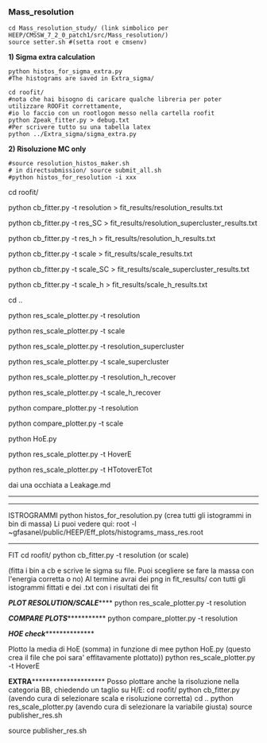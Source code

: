 ### Mass_resolution
```
cd Mass_resolution_study/ (link simbolico per HEEP/CMSSW_7_2_0_patch1/src/Mass_resolution/)
source setter.sh #(setta root e cmsenv)
```

**1) Sigma extra calculation**

```
python histos_for_sigma_extra.py
#The histograms are saved in Extra_sigma/
```

```
cd roofit/
#nota che hai bisogno di caricare qualche libreria per poter utilizzare ROOFit correttamente,
#io lo faccio con un rootlogon messo nella cartella roofit
python Zpeak_fitter.py > debug.txt
#Per scrivere tutto su una tabella latex
python ../Extra_sigma/sigma_extra.py
```

**2) Risoluzione MC only**

```
#source resolution_histos_maker.sh
# in directsubmission/ source submit_all.sh
#python histos_for_resolution -i xxx
```

cd roofit/

python cb_fitter.py -t resolution > fit_results/resolution_results.txt

python cb_fitter.py -t res_SC > fit_results/resolution_supercluster_results.txt

python cb_fitter.py -t res_h > fit_results/resolution_h_results.txt

python cb_fitter.py -t scale > fit_results/scale_results.txt

python cb_fitter.py -t scale_SC > fit_results/scale_supercluster_results.txt

python cb_fitter.py -t scale_h > fit_results/scale_h_results.txt

cd ..

python res_scale_plotter.py -t resolution

python res_scale_plotter.py -t scale

python res_scale_plotter.py -t resolution_supercluster

python res_scale_plotter.py -t scale_supercluster

python res_scale_plotter.py -t resolution_h_recover

python res_scale_plotter.py -t scale_h_recover

python compare_plotter.py -t resolution

python compare_plotter.py -t scale

python HoE.py

python res_scale_plotter.py -t HoverE

python res_scale_plotter.py -t HTotoverETot

dai una occhiata a Leakage.md
__________________________________________________________________________

**********************************************
ISTROGRAMMI
python histos_for_resolution.py
(crea tutti gli istogrammi in bin di massa)
Li puoi vedere qui:
root -l ~gfasanel/public/HEEP/Eff_plots/histograms_mass_res.root 
**********************************************
FIT
cd roofit/
python cb_fitter.py -t resolution (or scale)

(fitta i bin a cb e scrive le sigma su file. Puoi scegliere se fare la massa con l'energia corretta o no)
Al termine avrai dei png in fit_results/ con tutti gli istogrammi fittati e dei .txt con i risultati dei fit


***********PLOT RESOLUTION/SCALE***************
python res_scale_plotter.py -t resolution


***********COMPARE PLOTS**********************
python compare_plotter.py -t resolution

***********HOE check*************************

Plotto la media di HoE (somma) in funzione di mee
python HoE.py (questo crea il file che poi sara' effitavamente plottato))
python res_scale_plotter.py -t HoverE

**********EXTRA*******************************
Posso plottare anche la risoluzione nella categoria BB, chiedendo un taglio su H/E:
cd roofit/
python cb_fitter.py (avendo cura di selezionare scala e risoluzione corretta)
cd ..
python res_scale_plotter.py (avendo cura di selezionare la variabile giusta)
source publisher_res.sh

source publisher_res.sh
